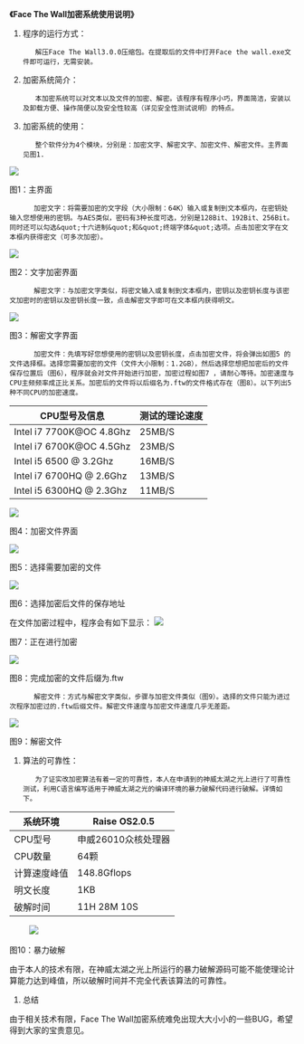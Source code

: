**《Face The Wall加密系统使用说明》**

1. 程序的运行方式：

          解压Face The Wall3.0.0压缩包。在提取后的文件中打开Face the wall.exe文件即可运行，无需安装。

1. 加密系统简介：

          本加密系统可以对文本以及文件的加密、解密。该程序有程序小巧，界面简洁，安装以及卸载方便、操作简便以及安全性较高（详见安全性测试说明）的特点。

1. 加密系统的使用：

          整个软件分为4个模块，分别是：加密文字、解密文字、加密文件、解密文件。主界面见图1.

 ![](https://github.com/CcgcChen/FTW-encryption-software-based-on-AES-/blob/master/screenshots/1.png)

图1：主界面

          加密文字：将需要加密的文字段（大小限制：64K）输入或复制到文本框内，在密钥处输入您想使用的密钥。与AES类似，密码有3种长度可选，分别是128Bit、192Bit、256Bit。同时还可以勾选&quot;十六进制&quot;和&quot;终端字体&quot;选项。点击加密文字在文本框内获得密文（可多次加密）。

 ![](https://github.com/CcgcChen/FTW-encryption-software-based-on-AES-/blob/master/screenshots/2.png)

图2：文字加密界面

          解密文字：与加密文字类似，将密文输入或复制到文本框内，密钥以及密钥长度与该密文加密时的密钥以及密钥长度一致，点击解密文字即可在文本框内获得明文。

 ![](https://github.com/CcgcChen/FTW-encryption-software-based-on-AES-/blob/master/screenshots/3.png)

图3：解密文字界面

          加密文件：先填写好您想使用的密钥以及密钥长度，点击加密文件，将会弹出如图5 的文件选择框。选择您需要加密的文件（文件大小限制：1.2GB），然后选择您想把加密后的文件保存位置后（图6），程序就会对文件开始进行加密，加密过程如图7 ，请耐心等待。加密速度与CPU主频频率成正比关系。加密后的文件将以后缀名为.ftw的文件格式存在（图8）。以下列出5种不同CPU的加密速度。

| CPU型号及信息 | 测试的理论速度 |
| --- | --- |
| Intel i7 7700K@OC 4.8Ghz | 25MB/S |
| Intel i7 6700K@OC 4.5Ghz | 23MB/S |
| Intel i5 6500  @     3.2Ghz | 16MB/S |
| Intel i7 6700HQ @ 2.6Ghz | 13MB/S |
| Intel i5 6300HQ @ 2.3Ghz | 11MB/S |

 ![](https://github.com/CcgcChen/FTW-encryption-software-based-on-AES-/blob/master/screenshots/4.png)

图4：加密文件界面

 ![](https://github.com/CcgcChen/FTW-encryption-software-based-on-AES-/blob/master/screenshots/5.png)

图5：选择需要加密的文件

 ![](https://github.com/CcgcChen/FTW-encryption-software-based-on-AES-/blob/master/screenshots/6.png)

图6：选择加密后文件的保存地址

在文件加密过程中，程序会有如下显示： ![](https://github.com/CcgcChen/FTW-encryption-software-based-on-AES-/blob/master/screenshots/7.png)

图7：正在进行加密

 ![](https://github.com/CcgcChen/FTW-encryption-software-based-on-AES-/blob/master/screenshots/8.png)

图8：完成加密的文件后缀为.ftw

          解密文件：方式与解密文字类似，步骤与加密文件类似（图9）。选择的文件只能为进过次程序加密过的.ftw后缀文件。解密文件速度与加密文件速度几乎无差距。

 ![](https://github.com/CcgcChen/FTW-encryption-software-based-on-AES-/blob/master/screenshots/9.png)

图9：解密文件

1. 算法的可靠性：

          为了证实改加密算法有着一定的可靠性，本人在申请到的神威太湖之光上进行了可靠性测试，利用C语言编写适用于神威太湖之光的编译环境的暴力破解代码进行破解。详情如下。

| 系统环境 | Raise OS2.0.5 |
| --- | --- |
| CPU型号 | 申威26010众核处理器 |
| CPU数量 | 64颗 |
| 计算速度峰值 | 148.8Gflops |
| 明文长度 | 1KB |
| 破解时间 | 11H 28M 10S |

          ![](https://github.com/CcgcChen/FTW-encryption-software-based-on-AES-/blob/master/screenshots/10.png)

图10：暴力破解

由于本人的技术有限，在神威太湖之光上所运行的暴力破解源码可能不能使理论计算能力达到峰值，所以破解时间并不完全代表该算法的可靠性。

1. 总结

由于相关技术有限，Face The Wall加密系统难免出现大大小小的一些BUG，希望得到大家的宝贵意见。






